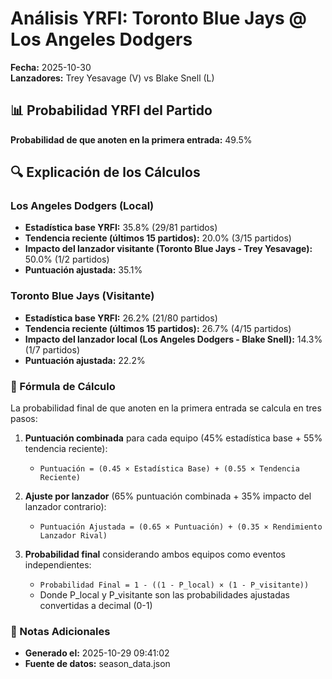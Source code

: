 # Análisis YRFI: Toronto Blue Jays @ Los Angeles Dodgers

**Fecha:** 2025-10-30  
**Lanzadores:** Trey Yesavage (V) vs Blake Snell (L)

## 📊 Probabilidad YRFI del Partido

**Probabilidad de que anoten en la primera entrada:** 49.5%

## 🔍 Explicación de los Cálculos

### Los Angeles Dodgers (Local)
- **Estadística base YRFI:** 35.8% (29/81 partidos)
- **Tendencia reciente (últimos 15 partidos):** 20.0% (3/15 partidos)
- **Impacto del lanzador visitante (Toronto Blue Jays - Trey Yesavage):** 50.0% (1/2 partidos)
- **Puntuación ajustada:** 35.1%

### Toronto Blue Jays (Visitante)
- **Estadística base YRFI:** 26.2% (21/80 partidos)
- **Tendencia reciente (últimos 15 partidos):** 26.7% (4/15 partidos)
- **Impacto del lanzador local (Los Angeles Dodgers - Blake Snell):** 14.3% (1/7 partidos)
- **Puntuación ajustada:** 22.2%

### 📝 Fórmula de Cálculo

La probabilidad final de que anoten en la primera entrada se calcula en tres pasos:

1. **Puntuación combinada** para cada equipo (45% estadística base + 55% tendencia reciente):
   - `Puntuación = (0.45 × Estadística Base) + (0.55 × Tendencia Reciente)`

2. **Ajuste por lanzador** (65% puntuación combinada + 35% impacto del lanzador contrario):
   - `Puntuación Ajustada = (0.65 × Puntuación) + (0.35 × Rendimiento Lanzador Rival)`

3. **Probabilidad final** considerando ambos equipos como eventos independientes:
   - `Probabilidad Final = 1 - ((1 - P_local) × (1 - P_visitante))`
   - Donde P_local y P_visitante son las probabilidades ajustadas convertidas a decimal (0-1)

### 📌 Notas Adicionales

- **Generado el:** 2025-10-29 09:41:02
- **Fuente de datos:** season_data.json
